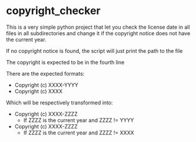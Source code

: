 # copyright_checker
This is a very simple python project that let you check the license date in all files in all subdirectories and change it if the copyright notice does not have the current year.

If no copyright notice is found, the script will just print the path to the file

The copyright is expected to be in the fourth line

There are the expected formats:
- Copyright (c) XXXX-YYYY
- Copyright (c) XXXX

Which will be respectively transformed into:
- Copyright (c) XXXX-ZZZZ
  - If ZZZZ is the current year and ZZZZ != YYYY
- Copyright (c) XXXX-ZZZZ
  - If ZZZZ is the current year and ZZZZ != XXXX

